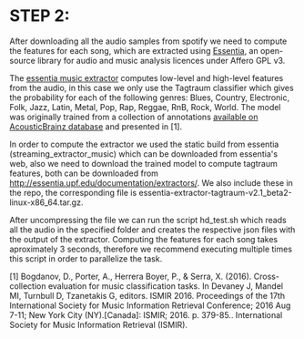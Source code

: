 

# STEP 2:

After downloading all the audio samples from spotify we need to compute the features for each song, which are extracted using [Essentia](http://essentia.upf.edu/documentation/), an open-source library for audio and music analysis licences under Affero GPL v3.

The [essentia music extractor](http://essentia.upf.edu/documentation/streaming_extractor_music.html) computes low-level and high-level features from the audio, in this case we only use the Tagtraum classifier which gives the probability for each of the following genres: Blues, Country, Electronic, Folk, Jazz, Latin, Metal, Pop, Rap, Reggae, RnB, Rock, World. The model was originally trained from a collection of annotations [available on AcousticBrainz database](http://acousticbrainz.org/datasets/61265979-235e-42b9-9a99-243e600275e3) and presented in [1]. 

In order to compute the extractor we used the static build from essentia (streaming_extractor_music) which can be downloaded from essentia's web, also we need to download the trained model to compute tagtraum features, both can be downloaded from http://essentia.upf.edu/documentation/extractors/. We also include these in the repo, the corresponding file is essentia-extractor-tagtraum-v2.1_beta2-linux-x86_64.tar.gz.

After uncompressing the file we can run the script hd_test.sh which reads all the audio in the specified folder and creates the respective json files with the output of the extractor. Computing the features for each song takes aproximately 3 seconds, therefore we recommend executing multiple times this script in order to parallelize the task.




[1] Bogdanov, D., Porter, A., Herrera Boyer, P., & Serra, X. (2016). Cross-collection evaluation for music classification tasks. In Devaney J, Mandel MI, Turnbull D, Tzanetakis G, editors. ISMIR 2016. Proceedings of the 17th International Society for Music Information Retrieval Conference; 2016 Aug 7-11; New York City (NY).[Canada]: ISMIR; 2016. p. 379-85.. International Society for Music Information Retrieval (ISMIR).
